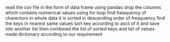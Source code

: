 read the csv file in the form of data frame using pandas
drop the columns which contains numwrical values
using for loop find freaquency of charectors in whole data
it is sorted in descending order of freaquency
find the keys in nearest same values
sort key according to ascii of it and save into another list
then combined the list of sorted keys and list of values
made dictionary according to our requirement
